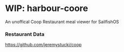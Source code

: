 # WIP: harbour-coore

An unoffical Coop Restaurant meal viewer for SailfishOS

### Restaurant Data
https://github.com/jeremystucki/coop
